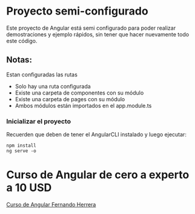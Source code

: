 # Proyecto semi-configurado

Este proyecto de Angular está semi configurado para poder realizar demostraciones y ejemplo rápidos, sin tener que hacer nuevamente todo este código.

## Notas:
Estan configuradas las rutas
* Solo hay una ruta configurada
* Existe una carpeta de componentes con su módulo
* Existe una carpeta de pages con su módulo
* Ambos módulos están importados en el app.module.ts

### Inicializar el proyecto
Recuerden que deben de tener el AngularCLI instalado y luego ejecutar:

```
npm install
ng serve -o
```

# Curso de Angular de cero a experto a 10 USD
[Curso de Angular Fernando Herrera](https://www.udemy.com/angular-2-fernando-herrera/?couponCode=ANGULAR-10)
